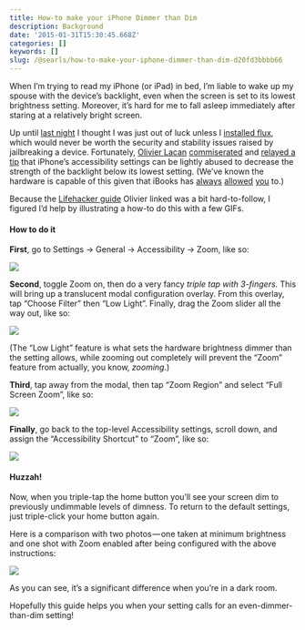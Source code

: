 ```yaml
---
title: How-to make your iPhone Dimmer than Dim
description: Background
date: '2015-01-31T15:30:45.668Z'
categories: []
keywords: []
slug: /@searls/how-to-make-your-iphone-dimmer-than-dim-d20fd3bbbb66
---
```


When I’m trying to read my iPhone (or iPad) in bed, I’m liable to wake up my spouse with the device’s backlight, even when the screen is set to its lowest brightness setting. Moreover, it’s hard for me to fall asleep immediately after staring at a relatively bright screen.

Up until [last night](https://twitter.com/searls/status/561462319407177728) I thought I was just out of luck unless I [installed flux](https://justgetflux.com/ios.html), which would never be worth the security and stability issues raised by jailbreaking a device. Fortunately, [Olivier Lacan](http://olivierlacan.com) [commiserated](https://twitter.com/olivierlacan/status/561462435522310144) and [relayed a tip](https://twitter.com/olivierlacan/status/561462810249822208) that iPhone’s accessibility settings can be lightly abused to decrease the strength of the backlight below its lowest setting. (We’ve known the hardware is capable of this given that iBooks has [always](https://discussions.apple.com/thread/2391777) [allowed](http://apple.stackexchange.com/questions/45885/ability-to-set-even-below-the-minimum-brightness-on-ipad) [you](http://ipad.bigresource.com/System-wide-Brightness-dimmer-AciXfEeOk.html) to.)

Because the [Lifehacker guide](http://lifehacker.com/toggle-your-iphones-brightness-with-a-home-button-trip-1651329242) Olivier linked was a bit hard-to-follow, I figured I’d help by illustrating a how-to do this with a few GIFs.

#### How to do it

**First**, go to Settings → General → Accessibility → Zoom, like so:

![](https://cdn-images-1.medium.com/max/800/1*oaJ29Ht6MaK-VFkB6DEcbg.gif)

**Second**, toggle Zoom on, then do a very fancy _triple tap with 3-fingers._ This will bring up a translucent modal configuration overlay. From this overlay, tap “Choose Filter” then “Low Light”. Finally, drag the Zoom slider all the way out, like so:

![](https://cdn-images-1.medium.com/max/800/1*miNVJJkFoucJo8Hzq_EvUw.gif)

(The “Low Light” feature is what sets the hardware brightness dimmer than the setting allows, while zooming out completely will prevent the “Zoom” feature from actually, you know, _zooming_.)

**Third**, tap away from the modal, then tap “Zoom Region” and select “Full Screen Zoom”, like so:

![](https://cdn-images-1.medium.com/max/800/1*3F0d5SeuceENUpzSfaGGXQ.gif)

**Finally**, go back to the top-level Accessibility settings, scroll down, and assign the “Accessibility Shortcut” to “Zoom”, like so:

![](https://cdn-images-1.medium.com/max/800/1*i3ISnxnCkIaeS9djIGH2QQ.gif)

#### Huzzah!

Now, when you triple-tap the home button you’ll see your screen dim to previously undimmable levels of dimness. To return to the default settings, just triple-click your home button again.

Here is a comparison with two photos — one taken at minimum brightness and one shot with Zoom enabled after being configured with the above instructions:

![](https://cdn-images-1.medium.com/max/800/1*glX2gIbcP9kkVeSclc3aIQ.gif)

As you can see, it’s a significant difference when you’re in a dark room.

Hopefully this guide helps you when your setting calls for an even-dimmer-than-dim setting!